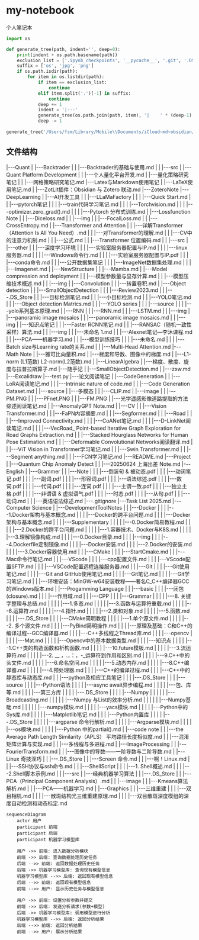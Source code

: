 # my-notebook
个人笔记本
```python
import os

def generate_tree(path, indent='', deep=0):
    print(indent + os.path.basename(path))
	exclusion_list = ['.ipynb_checkpoints', '__pycache__', '.git', '.DS_Store', '.obsidian']
	suffix = ['os', 'jpg', 'png']
    if os.path.isdir(path):
        for item in os.listdir(path):
            if item == exclusion_list:
                continue
            elif item.split('.')[-1] in suffix:
                continue
            deep += 1
            indent = '|---'
            generate_tree(os.path.join(path, item), '|    ' * (deep-1) +indent, deep=deep, suffix=suffix)
            deep -= 1
 
generate_tree('/Users/fsm/Library/Mobile\\Documents/iCloud~md~obsidian/Documents/my-notebook')

```

## 文件结构
|---Quant
|    |---Backtrader
|    |    |---Backtrader的基础与使用.md
|    |    |---src
|    |---Quant Platform Development
|    |    |---个人量化平台开发.md
|    |---量化策略研究笔记
|    |    |---网格策略研究笔记.md
|---Latex与Markdown使用笔记
|    |---LaTeX使用笔记.md
|    |---ZotLit插件：Obsidian 与 Zotero 联动.md
|---ZoteroNote
|---DeepLearning
|    |---AI开发工具
|    |    |---LLaMaFactory
|    |    |    |---Quick Start.md
|    |    |---pytorch笔记
|    |    |    |---train代码学习笔记.md
|    |    |    |---Torchvision.md
|    |    |    |---optimizer.zero_grad().md
|    |    |    |---Pytorch 分布式训练.md
|    |---Lossfunction Note
|    |    |---Diceloss.md
|    |    |---img
|    |    |---FocalLoss.md
|    |    |---CrossEntropy.md
|    |---Transformer and Attention
|    |    |---详解Transformer （Attention Is All You Need）.md
|    |    |---对Transformer的理解.md
|    |    |---CV中的注意力机制.md
|    |    |---公式.md
|    |    |---Transformer 位置编码.md
|    |    |---src
|    |---other
|    |    |---深度学习环境
|    |    |    |---实验室服务器配置与IP.md
|    |    |    |---linux 服务器.md
|    |    |    |---Windows命令行.md
|    |    |    |---实验室服务器配置与IP.pdf
|    |    |    |---conda命令.md
|    |    |---公开数据集笔记
|    |    |    |---ImageNet数据集处理.md
|    |    |    |---Imagenet.md
|    |---NewStructure
|    |    |---Mamba.md
|    |---Model compression and deployment
|    |    |---模型参数量与显存计算.md
|    |    |---模型压缩技术概述.md
|    |    |---img
|    |---Convolution
|    |    |---转置卷积.md
|    |---Object detection
|    |    |---SmallObjectDetection
|    |    |    |---Review2023.md
|    |    |---.DS_Store
|    |    |---目标检测笔记.md
|    |    |---小目标检测.md
|    |    |---YOLO笔记.md
|    |    |---Object detection Matrics.md
|    |    |---YOLO series
|    |    |    |---source
|    |    |    |---yolo系列基本原理.md
|    |---RNN
|    |    |---RNN.md
|    |    |---LSTM.md
|    |    |---img
|    |---panoramic image mosaics
|    |    |---panoramic image mosaics.md
|    |    |---img
|    |---知识点笔记
|    |    |---Faster RCNN笔记.md
|    |    |---RANSAC（随机一致性采样）算法.md
|    |    |---img
|    |    |---未命名 1.md
|    |    |---Alexnet笔记—李沐课程.md
|    |    |---PCA——机器学习.md
|    |    |---模型训练技巧
|    |    |    |---未命名.md
|    |    |    |---Batch size与Learning rate的关系.md
|    |    |---Multi-Head Attention.md
|---Math Note
|    |---雅可比向量积.md
|    |---梯度和导数、图像中的梯度.md
|    |---L1-norm (L1范数) L2-norm(L2范数).md
|    |---LinearAlgebra
|    |---梯度、散度、旋度与拉普拉斯算子.md
|---随手记
|    |---SmallObjectDetection.md
|    |---zxw.md
|---Excalidraw
|---test.py
|---论文阅读笔记
|    |---CodeGeneration
|    |    |---LoRA阅读笔记.md
|    |    |---Intrinsic nature of code.md
|    |    |---Code Generation Dataset.md
|    |---source
|    |---多模态
|    |    |---CLIP.md
|    |---image
|    |    |---PM.PNG
|    |    |---PFnet.PNG
|    |    |---FM.PNG
|    |---光学遥感影像道路提取的方法综述阅读笔记.md
|    |---AnomalyGPT Note.md
|    |---CV
|    |    |---Vision Transformer.md
|    |    |---FaPN内容摘要.md
|    |    |---Segformer.md
|    |    |---Road
|    |    |    |---Improved Connectivity.md
|    |    |    |---CoANet笔记.md
|    |    |    |---D-LinkNet阅读笔记.md
|    |    |    |---VecRoad_ Point-based Iterative Graph Exploration for Road Graphs Extraction.md
|    |    |---Stacked Hourglass Networks for Human Pose Estimation.md
|    |    |---Deformable Convolutional Networks阅读翻译.md
|    |    |---ViT Vision in Transformer学习笔记.md
|    |    |---Swin Transformer.md
|    |    |---Segment anything.md
|    |    |---FCN学习笔记.md
|---README.md
|---Project
|    |---Quantum Chip Anomaly Detect
|    |    |---20250624 上海出差 Note.md
|---English
|    |---Grammer
|    |    |---Note
|    |    |    |---倒装句 & 被动态.pdf
|    |    |    |---动词笔记.pdf
|    |    |    |---副词.pdf
|    |    |    |---形容词.pdf
|    |    |    |---语法综述.pdf
|    |    |    |---数词.pdf
|    |    |    |---代词.pdf
|    |    |    |---连词.pdf
|    |    |    |---主谓一致.pdf
|    |    |    |---独立主格.pdf
|    |    |    |---非谓语 & 虚拟语气.pdf
|    |    |    |---时态.pdf
|    |    |    |---从句.pdf
|    |    |---动词.md
|    |    |---英语语法综述.md
|---.gitignore
|---Task List 2025.md
|---Computer Science
|    |---DevelopmentToolNotes
|    |    |---Docker
|    |    |    |---1.Docker架构与基本概念.md
|    |    |    |---Docker的跨平台问题.md
|    |    |    |---Docker架构与基本概念.md
|    |    |    |---Supplementary
|    |    |    |    |---0.Docker简易教程.md
|    |    |    |    |---2.Docker的跨平台问题.md
|    |    |    |    |---1.容器技术、Docker与K8S.md
|    |    |    |    |---3.理解镜像构成.md
|    |    |    |---0.Docker目录.md
|    |    |    |---img
|    |    |    |---4.Dockerfile定制镜像.md
|    |    |    |---Docker安装.md
|    |    |    |---2.Docker的安装.md
|    |    |    |---3.Docker容器使用.md
|    |    |---CMake
|    |    |    |---StartCmake.md
|    |    |---Mac命令行笔记.md
|    |    |---VScode
|    |    |    |---cpp配置文件.md
|    |    |    |---VScode配置SFTP.md
|    |    |    |---VSCode配置远程连接服务器.md
|    |    |---Git
|    |    |    |---Git使用笔记.md
|    |    |    |---Git and GitHub使用笔记.md
|    |    |    |---Git笔记.md
|    |    |    |---Git学习笔记.md
|    |    |---环境安装：MinGW-w64安装教程——著名C_C++编译器GCC的Windows版本.md
|    |---Progamming Language
|    |    |---basic
|    |    |    |---闭包(closure).md
|    |    |    |---作用域.md
|    |    |---CPP
|    |    |    |---Grammar
|    |    |    |    |---8. 关键字整理与总结.md
|    |    |    |    |---1.多态.md
|    |    |    |    |---3.函数与运算符重载.md
|    |    |    |    |---6.运算符.md
|    |    |    |    |---4.指针.md
|    |    |    |    |---2.类和对象.md
|    |    |    |    |---5.函数.md
|    |    |    |---.DS_Store
|    |    |    |---CMake简明教程
|    |    |    |    |---1.单个源文件.md
|    |    |    |    |---2. 多个源文件.md
|    |    |    |---PyBind简明操作.md
|    |    |    |---原理及基础：C和C++的编译过程--GCC编译器.md
|    |    |    |---C++多线程之Thread库.md
|    |    |    |---opencv
|    |    |    |    |---Mat.md
|    |    |    |    |---Opencv中的基本数据类型.md
|    |    |    |---知识点
|    |    |    |    |---1.C++类的构造函数和析构函数.md
|    |    |    |    |---10.future模板.md
|    |    |    |    |---3.流运算符.md
|    |    |    |    |---2. __ ，.，：，-_运算符到作用和区别.md
|    |    |    |    |---9.C++中的头文件.md
|    |    |    |    |---6.命名空间.md
|    |    |    |    |---5.动态内存.md
|    |    |    |    |---8.C++编译器.md
|    |    |    |    |---4.预处理器.md
|    |    |    |---C++的编译过程.md
|    |    |    |---C++中的静态库与动态库.md
|    |    |---python及相应工具笔记
|    |    |    |---.DS_Store
|    |    |    |---source
|    |    |    |---Python语法
|    |    |    |    |---async await异步编程.md
|    |    |    |    |---包、库等.md
|    |    |    |---第三方库
|    |    |    |    |---.DS_Store
|    |    |    |    |---Numpy
|    |    |    |    |    |---Broadcasting.md
|    |    |    |    |    |---Numpy 与List的效率分析.md
|    |    |    |    |    |---Numpy基础.md
|    |    |    |    |    |---numpy模块.md
|    |    |    |    |---yacs模块.md
|    |    |    |    |---Python中的Sys库.md
|    |    |    |    |---Matplotlib笔记.md
|    |    |    |---Python内置库
|    |    |    |    |---.DS_Store
|    |    |    |    |---argparse 命令行解析.md
|    |    |    |    |---Argparse模块.md
|    |    |    |    |---os模块.md
|    |    |    |    |---Python 中的partial().md
|    |---code note
|    |    |---the Average Path Length Similarity（APLS） 平均路径长度相似度.md
|    |    |---混淆矩阵计算与实现.md
|    |    |---多线程与多进程.md
|    |---ImageProcessing
|    |    |---FourierTransform.md
|    |    |---图像中的导数——一阶导数与二阶导数.md
|    |---Linux 奇技淫巧
|    |    |---.DS_Store
|    |    |---Screen 命令.md
|    |    |---啊！Linux.md
|    |    |---SSH协议与ssh命令.md
|    |    |---ShellScript
|    |    |    |---1. Shell概述.md
|    |    |    |---2.Shell脚本示例.md
|    |    |---src
|    |---经典机器学习算法
|    |    |---.DS_Store
|    |    |---PCA（Principal Component Analysis）.md
|    |    |---image
|    |    |---Kmeans算法解析.md
|    |    |---PCA——机器学习.md
|    |---Graphics
|    |    |---三维重建
|    |    |    |---双目相机.md
|    |    |    |---散斑结构光三维重建原理.md
|    |    |    |---双目散斑深度模组的深度自动检测和动态标定.md



``` mermaid
sequenceDiagram
    actor 用户
    participant 前端
    participant 后端
    participant 机器学习模型库

    用户 ->> 前端: 进入数据分析模块
    前端 ->> 后端: 查询数据处理历史任务
    后端 -->> 前端: 返回数据处理历史任务
    后端 ->> 机器学习模型库: 查询现有模型信息
    机器学习模型库 -->> 后端: 返回现有模型信息
    后端 -->> 前端: 返回现有模型信息
    前端 -->> 用户: 显示历史任务与模型信息

    用户 ->> 前端: 设置分析参数并提交
    前端 ->> 后端: 发送分析请求(参数+模型)
    后端 ->> 机器学习模型库: 调用模型进行分析
    机器学习模型库 -->> 后端: 返回分析结果
    后端 -->> 前端: 返回分析结果
    前端 -->> 用户: 展示分析结果

```
